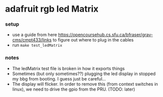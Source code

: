 # adafruit rgb led Matrix

### setup
- use a guide from here https://opencoursehub.cs.sfu.ca/bfraser/grav-cms/cmpt433/links to figure out where to plug in the cables
- run `make test_ledMatrix`

### notes
- The ledMatrix test file is broken in how it exports things
- Sometimes (but only sometimes??) plugging the led display in stopped my bbg from booting. I guess just be careful...
- The display will flicker. In order to remove this (from context switches in linux), we need to drive the gpio from the PRU. (TODO: later)
